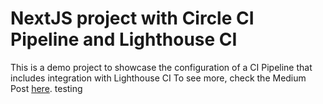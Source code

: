 # NextJS project with Circle CI Pipeline and Lighthouse CI
This is a demo project to showcase the configuration of a CI Pipeline that includes integration with Lighthouse CI
To see more, check the Medium Post [here](https://medium.com/@leandroalmeida/b4605009d1b2?source=friends_link&sk=e93c891f6cccc7272810c3a7aa9671dc).
testing
